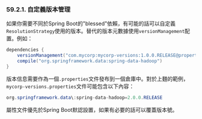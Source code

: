 ### 59.2.1. 自定義版本管理

如果你需要不同於Spring Boot的"blessed"依賴，有可能的話可以自定義`ResolutionStrategy`使用的版本。替代的版本元數據使用`versionManagement`配置。例如：
```gradle
dependencies {
    versionManagement("com.mycorp:mycorp-versions:1.0.0.RELEASE@properties")
    compile("org.springframework.data:spring-data-hadoop")
}
```
版本信息需要作為一個`.properties`文件發布到一個倉庫中。對於上麵的範例，`mycorp-versions.properties`文件可能包含以下內容：
```java
org.springframework.data\:spring-data-hadoop=2.0.0.RELEASE
```
屬性文件優先於Spring Boot默認設置，如果有必要的話可以覆蓋版本號。
